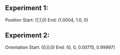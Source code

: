 ## Experiment 1: 
Position
Start: (1,1,0)
End: (1.0004, 1.0, 0)

## Experiment 2:
Orientation
Start: (0,0,0)
End: (0, 0, 0.00715, 0.99997)
